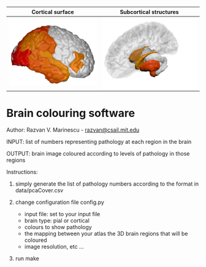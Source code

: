 
Cortical surface           |  Subcortical structures
:-------------------------:|:-------------------------:
![Cortical surface](output/pcaCover/cortical_1.png)  |  ![Subcortical structures](output/pcaCover/subcortical_1.png) 

# Brain colouring software 
Author: Razvan V. Marinescu - razvan@csail.mit.edu


INPUT: list of numbers representing pathology at each region in the brain

OUTPUT: brain image coloured according to levels of pathology in those regions

Instructions:

1. simply generate the list of pathology numbers according to the format in data/pcaCover.csv  

2. change configuration file config.py
	- input file: set to your input file
	- brain type: pial or cortical
	- colours to show pathology
	- the mapping between your atlas the 3D brain regions that will be coloured
	- image resolution, etc ...
	
3. run make

